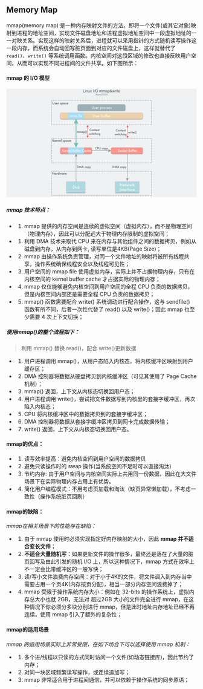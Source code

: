 ## Memory Map
mmap(memory map) 是一种内存映射文件的方法，即将一个文件(或其它对象)映射到进程的地址空间，实现文件磁盘地址和进程虚拟地址空间中一段虚拟地址的一一对映关系。实现这样的映射关系后，进程就可以采用指针的方式随机读写操作这一段内存，而系统会自动回写脏页面到对应的文件磁盘上，这样就替代了 `read()`、`write()` 等系统调用函数。内核空间对这段区域的修改也直接反映用户空间，从而可以实现不同进程间的文件共享。如下图所示：


#### mmap 的 I/O 模型

![mmap 的 I/O 模型](images/mmap_io.jpg)   

##### mmap 技术特点：
- 1. mmap 提供的内存空间是连续的虚拟空间（虚拟内存），而不是物理空间（物理内存），因此可以分配远大于物理内存限制的虚拟空间；
- 1. 利用 DMA 技术来取代 CPU 来在内存与其他组件之间的数据拷贝，例如从磁盘到内存，从内存到网卡, 读写单位是4KB(Page Size)；
- 2. mmap 由操作系统负责管理，对同一个文件地址的映射将被所有线程共享，操作系统确保线程安全以及线程可见性；
- 3. 用户空间的 mmap file 使用虚拟内存，实际上并不占据物理内存，只有在内核空间的 kernel buffer cache 才占据实际的物理内存；
- 4. mmap 仅仅能够避免内核空间到用户空间的全程 CPU 负责的数据拷贝，但是内核空间内部还是需要全程 CPU 负责的数据拷贝；
- 5. mmap() 函数需要配合 write() 系统调动进行配合操作，这与 sendfile() 函数有所不同，后者一次性代替了 read() 以及 write()；因此 mmap 也至少需要 4 次上下文切换；

##### 使用mmap()的整个流程如下：
> 利用 mmap() 替换 read()，配合 write()更新数据
- 1. 用户进程调用 mmap()，从用户态陷入内核态，将内核缓冲区映射到用户缓存区；
- 2. DMA 控制器将数据从硬盘拷贝到内核缓冲区（可见其使用了 Page Cache 机制）；
- 3. mmap() 返回，上下文从内核态切换回用户态；
- 4. 用户进程调用 write()，尝试把文件数据写到内核里的套接字缓冲区，再次陷入内核态；
- 5. CPU 将内核缓冲区中的数据拷贝到的套接字缓冲区；
- 6. DMA 控制器将数据从套接字缓冲区拷贝到网卡完成数据传输；
- 7. write() 返回，上下文从内核态切换回用户态。

#### mmap的优点：
- 1. 读写效率提高：避免内核空间到用户空间的数据拷贝  
- 2. 避免只读操作时的 swap 操作(当系统空间不足时可以直接淘汰)
- 3. 节约内存: 由于用户空间与内核空间实际上共用同一份数据，因此在大文件场景下在实际物理内存占用上有优势。
- 4. 简化用户编程模式：不用考虑页加载和淘汰（缺页异常懒加载），不考虑一致性（操作系统脏页回刷）

#### mmap的缺陷：
*mmap在相关场景下的性能存在缺陷：*  
- 1. 由于 mmap 使用时必须实现指定好内存映射的大小，因此 **mmap 并不适合变长文件**；
- 2. **不适合大量随机写**：如果更新文件的操作很多，最终还是落在了大量的脏页回写及由此引发的随机 I/O 上，所以这种情况下，mmap 方式在效率上不一定会比带缓冲区的一般写快；
- 3. 读/写小文件浪费内存空间：对于小于4K的文件，将文件调入到内存当中需要占用一个页4K(内存按页分配)，相当一部分内存空间浪费掉了；
- 4. mmap 受限于操作系统内存大小：例如在 32-bits 的操作系统上，虚拟内存总大小也就 2GB，无法对 超过2GB 大小的文件完全进行 mmap，在这种情况下你必须分多块分别进行 mmap，但是此时地址内存地址已经不再连续，使用 mmap 引入了额外的复杂性；

#### mmap的适用场景
*mmap 的适用场景实际上非常受限，在如下场合下可以选择使用 mmap 机制：*  
- 1. 多个进/线程以只读的方式同时访问一个文件(如动态链接库)，因此节约了内存；
- 2. 对同一块区域频繁读写操作，或连续追加写；
- 3. mmap 非常适合用于进程间通信，并可以依赖于操作系统的同步原语；
